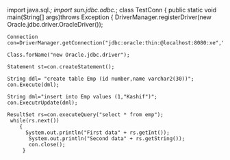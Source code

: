 import java.sql.*;
import sun.jdbc.odbc.*;
class TestConn
{
	public static void main(String[] args)throws Exception
	{
		DriverManager.registerDriver(new Oracle.jdbc.driver.OracleDriver());

    Connection con=DriverManager.getConnection("jdbc:oracle:thin:@localhost:8080:xe","system","manager");

	Class.forName("new Oracle.jdbc.driver");

    Statement st=con.createStatement();

	String ddl= "create table Emp (id number,name varchar2(30))";
	con.Execute(dml);

	String dml="insert into Emp values (1,"Kashif")";
	con.ExecutrUpdate(dml);

	ResultSet rs=con.executeQuery("select * from emp");
     while(rs.next())
		{
		  System.out.println("First data" + rs.getInt());
		   System.out.println("Second data" + rs.getString());
		   con.close();
         }
